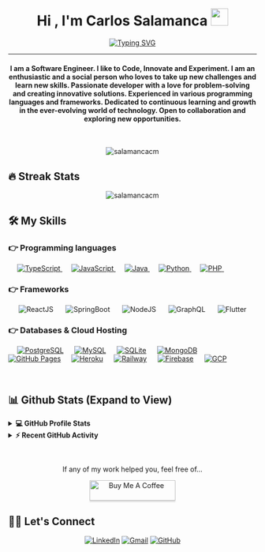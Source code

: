 

<!--
**salamancacm/salamancacm** is a ✨ _special_ ✨ repository because its `README.md` (this file) appears on your GitHub profile.

Here are some ideas to get you started:

- 🔭 I’m currently working on ...
- 🌱 I’m currently learning ...
- 👯 I’m looking to collaborate on ...
- 🤔 I’m looking for help with ...
- 💬 Ask me about ...
- 📫 How to reach me: ...
- 😄 Pronouns: ...
- ⚡ Fun fact: ...
-->

<h1 align="center">Hi , I'm Carlos Salamanca <img src="https://media.giphy.com/media/hvRJCLFzcasrR4ia7z/giphy.gif" width="35"></h1>
<p align="center">
 <a href="https://git.io/typing-svg"><img src="https://readme-typing-svg.demolab.com?font=Edu-Australia-VIC-WA-NT-Hand+Dots&pause=1000&color=0EF723&center=true&vCenter=true&width=435&lines=Software+Engineer;Backend+development;Frontend+development;Mobile+Development;Curious+guy" alt="Typing SVG" /></a>
</p>
<hr/>
<h4 align="center">I am a Software Engineer. I like to Code, Innovate and Experiment. I am an enthusiastic and a social person who loves to take up new challenges and learn new skills. Passionate developer with a love for problem-solving and creating innovative solutions. Experienced in various programming languages and frameworks. Dedicated to continuous learning and growth in the ever-evolving world of technology. Open to collaboration and exploring new opportunities.</h4>
<br>
<p align="center"> <img src="https://komarev.com/ghpvc/?username=salamancacm&label=Carlos's%20Profile%20Views%20&color=dc143c&style=plastic" alt="salamancacm" /> </p>

## 🔥 Streak Stats

<p align="center"><img align="center" src="https://github-readme-streak-stats.herokuapp.com?user=salamancacm&theme=dark" alt="salamancacm" /></p>

## 🛠️ My Skills

### 👉 Programming languages

<p align="left"> 
  &emsp;
  <a href="https://www.typescriptlang.org/" target="_blank"> 
     <img alt="TypeScript" src="https://img.shields.io/badge/TypeScript-0b0be7?logo=typescript&logoColor=black">
   </a>
  &emsp;
  <a href="https://developer.mozilla.org/en-US/docs/Web/JavaScript" target="_blank"> 
     <img alt="JavaScript" src="https://img.shields.io/badge/JavaScript%20-%23F7DF1E.svg?logo=javascript&logoColor=black">
   </a>
  &emsp;
  <a href="https://www.java.com" target="_blank"> 
    <img alt="Java" src="https://img.shields.io/badge/Java-e1220f?logo=java&logoColor=white">
  </a>
  &emsp;
   <a href="https://www.python.org" target="_blank">
    <img alt="Python" src="https://img.shields.io/badge/Python%20-%2314354C.svg?logo=python&logoColor=white">
  </a>
  &emsp;
  <a href="https://www.php.net/">
    <img alt="PHP" src="https://img.shields.io/badge/PHP-%23777BB4.svg?logo=php&logoColor=white"/>
  </a>
&emsp; 
</p>

### 👉 Frameworks
<p align="left">

&emsp;&ensp;![ReactJS](https://img.shields.io/badge/ReactJS-2BABE2?style=flat&logo=react&logoColor=white)
&emsp;&ensp;![SpringBoot](https://img.shields.io/badge/Spring%20Boot-6DB33F.svg?style=flat&logo=Spring-Boot&logoColor=white)
&emsp;&ensp;![NodeJS](https://img.shields.io/badge/NodeJS-6DB33F.svg?style=flat&logo=node&logoColor=white)
&emsp;&ensp;![GraphQL](https://img.shields.io/badge/GraphQL-6DB33F.svg?style=flat&logo=graphql&logoColor=white)
&emsp;&ensp;![Flutter](https://img.shields.io/badge/Flutter-3c3cce?style=flat&logo=flutter&logoColor=white)
</p>

### 👉 Databases & Cloud Hosting

<p align="left">
  &emsp;
    <a href="https://www.postgresql.org/"><img alt="PostgreSQL" src ="https://img.shields.io/badge/PostgreSQL-07405E?style=flat&logo=postgresql&logoColor=white"/></a>
  &emsp;
    <a href="https://www.mysql.com/"><img alt="MySQL" src="https://img.shields.io/badge/MySQL-00000F?style=flat&logo=mysql&logoColor=white"></a>
  &emsp;
    <a href="https://www.sqlite.org/"><img alt="SQLite" src ="https://img.shields.io/badge/SQLite-07405E?style=flat&logo=sqlite&logoColor=white"/></a>
  &emsp;
    <a href="https://www.mongodb.com/"><img alt="MongoDB" src ="https://img.shields.io/badge/MongoDB-07405E?style=flat&logo=mongodb&logoColor=white"/></a>
  &emsp;
    <a href="https://www.github.com"><img alt="GitHub Pages" src="https://img.shields.io/badge/GitHub%20Pages-%23327FC7.svg?style=flat&logo=github&logoColor=white"></a>
  &emsp;
    <a href="https://www.heroku.com/"><img alt="Heroku" src="https://img.shields.io/badge/Heroku%20-%23430098.svg?logo=heroku&logoColor=white"></a>  
  &emsp;
  <a href="https://railway.app"><img alt="Railway" src="https://img.shields.io/badge/Railway%20-%23430098.svg?logo=railway&logoColor=white"></a>  
  &emsp;
    <a href="https://firebase.google.com/"><img alt="Firebase" src ="https://img.shields.io/badge/Firebase-ffca28?style=flate&logo=firebase&logoColor=black"></a>
 &emsp; 
    <a href="https://cloud.google.com/"><img alt="GCP" src ="https://img.shields.io/badge/GCP-de230d?style=flate&logo=google-cloud&logoColor=white"></a>
 &emsp; 
</p>

<br/>

## 📊 Github Stats (Expand to View)

<details> 
  <summary><b>💻 GitHub Profile Stats</b></summary>
  <br/>
  <p align="center">
    <a href="https://github.com/Candida18"><img align="center" src="https://github-readme-stats.vercel.app/api?username=salamancacm&show_icons=true&locale=en&theme=dark" alt="salamancacm" height="192px"/></a>
	</p>
	<p  align="center">
	  <img src="https://github-readme-stats.vercel.app/api/top-langs?username=salamancacm&show_icons=true&locale=en&layout=compact&theme=dark" alt="salamancacm" height="192px"/>
	</p>
  <br/>
  <b>Note:</b> Top languages is only a metric of the languages my public code consists of and doesn't reflect experience or skill level.
  </p>
</details>

<details>
  <summary><b>⚡ Recent GitHub Activity</b></summary>
  <br/>
	<a href="https://github.com/salamancacm"><img alt="Carlos's Activity Graph" src="https://github-readme-activity-graph.vercel.app/graph?username=salamancacm&custom_title=Carlos%20Salamanca's%20Contribution%20Graph&theme=react-dark" /></a>
  <br/>

</details>

<br/>

##
<p align="center">If any of my work helped you, feel free of...</p>
<p align="center"><a href="https://www.buymeacoffee.com/salamancac3" target="_blank"><img src="https://www.buymeacoffee.com/assets/img/custom_images/orange_img.png" alt="Buy Me A Coffee" style="height: 41px !important;width: 174px !important;box-shadow: 0px 3px 2px 0px rgba(190, 190, 190, 0.5) !important;-webkit-box-shadow: 0px 3px 2px 0px rgba(190, 190, 190, 0.5) !important;" ></a>
</p>

## 🙋‍♂️ Let's Connect

<p align="center">
  <!--a href="https://salamancacm.github.io/"><img src="https://img.icons8.com/bubbles/50/000000/web.png" alt="Website"/></a-->
  <a href="https://linkedin.com/in/salamancacm"><img src="https://img.icons8.com/bubbles/50/000000/linkedin.png" alt="LinkedIn"/></a>
	<a href="mailto:salamancacmcol@gmail.com"><img src="https://img.icons8.com/bubbles/50/000000/gmail.png" alt="Gmail"/></a>
	<a href="https://github.com/salamancacm"><img src="https://img.icons8.com/bubbles/50/000000/github.png" alt="GitHub"/></a>
	<!--a href="https://www.facebook.com/salamancacm"><img src="https://img.icons8.com/bubbles/50/000000/facebook-new.png" alt="Facebook"/></a>
	<a href="https://instagram.com/salamancacm><img src="https://img.icons8.com/bubbles/50/000000/instagram.png" alt="Instagram"/></a-->
	
</p>

